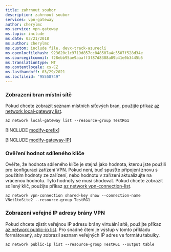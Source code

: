 ```yaml
---
title: zahrnout soubor
description: zahrnout soubor
services: vpn-gateway
author: cherylmc
ms.service: vpn-gateway
ms.topic: include
ms.date: 03/21/2018
ms.author: cherylmc
ms.custom: include file, devx-track-azurecli
ms.openlocfilehash: 923620c1c9719d857cc848507a4c5507f528d34e
ms.sourcegitcommit: f28ebb95ae9aaaff3f87d8388a09b41e0b3445b5
ms.translationtype: MT
ms.contentlocale: cs-CZ
ms.lasthandoff: 03/29/2021
ms.locfileid: "95558749"
---
```

### <a name="to-view-local-network-gateways"></a>Zobrazení bran místní sítě

Pokud chcete zobrazit seznam místních síťových bran, použijte příkaz [az network local-gateway list](/cli/azure/network/local-gateway).

```azurecli
az network local-gateway list --resource-group TestRG1
```

[!INCLUDE [modify-prefix](vpn-gateway-modify-ip-prefix-cli-include.md)]

[!INCLUDE [modify-gateway-IP](vpn-gateway-modify-lng-gateway-ip-cli-include.md)]

### <a name="to-verify-the-shared-key-values"></a>Ověření hodnot sdíleného klíče

Ověřte, že hodnota sdíleného klíče je stejná jako hodnota, kterou jste použili pro konfiguraci zařízení VPN. Pokud není, buď spusťte připojení znovu s použitím hodnoty ze zařízení, nebo hodnotu v zařízení aktualizujte na vrácenou hodnotu. Tyto hodnoty se musí shodovat. Pokud chcete zobrazit sdílený klíč, použijte příkaz [az network vpn-connection-list](/cli/azure/network/vpn-connection).

```azurecli
az network vpn-connection shared-key show --connection-name VNet1toSite2 --resource-group TestRG1
```
### <a name="to-view-the-vpn-gateway-public-ip-address"></a>Zobrazení veřejné IP adresy brány VPN

 Pokud chcete zjistit veřejnou IP adresu brány virtuální sítě, použijte příkaz [az network public-ip list](/cli/azure/network/public-ip). Pro snadné čtení je výstup v tomto příkladu formátovaný, aby zobrazil seznam veřejných IP adres ve formátu tabulky.

```azurecli
az network public-ip list --resource-group TestRG1 --output table
```